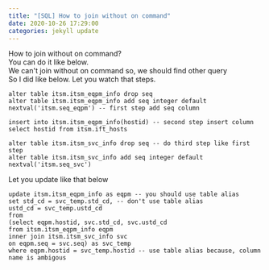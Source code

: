 ```yaml
---
title: "[SQL] How to join without on command"
date: 2020-10-26 17:29:00
categories: jekyll update
---
```

How to join without on command?<br>
You can do it like below.<br>
We can't join without on command so, we should find other query<br>
So I did like below. Let you watch that steps.
```
alter table itsm.itsm_eqpm_info drop seq
alter table itsm.itsm_eqpm_info add seq integer default nextval('itsm.seq_eqpm') -- first step add seq column 

insert into itsm.itsm_eqpm_info(hostid) -- second step insert column
select hostid from itsm.ift_hosts

alter table itsm.itsm_svc_info drop seq -- do third step like first step
alter table itsm.itsm_svc_info add seq integer default nextval('itsm.seq_svc')
```

Let you update like that below
```
update itsm.itsm_eqpm_info as eqpm -- you should use table alias
set std_cd = svc_temp.std_cd, -- don't use table alias
ustd_cd = svc_temp.ustd_cd
from
(select eqpm.hostid, svc.std_cd, svc.ustd_cd
from itsm.itsm_eqpm_info eqpm
inner join itsm.itsm_svc_info svc
on eqpm.seq = svc.seq) as svc_temp
where eqpm.hostid = svc_temp.hostid -- use table alias because, column name is ambigous
```